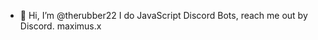 - 👋 Hi, I’m @therubber22
 I do JavaScript Discord Bots, reach me out by Discord.
maximus.x

<!---
therubber22/therubber22 is a ✨ special ✨ repository because its `README.md` (this file) appears on your GitHub profile.
You can click the Preview link to take a look at your changes.
--->
